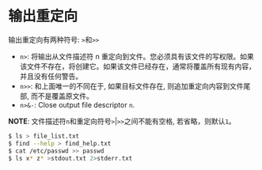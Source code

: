 # 输出重定向

输出重定向有两种符号: ``>``和``>>``

* ``n>``: 将输出从文件描述符 n 重定向到文件。您必须具有该文件的写权限。如果该文件不存在，将创建它。如果该文件已经存在，通常将覆盖所有现有内容，并且没有任何警告。
* ``n>>``: 和上面唯一的不同在于, 如果目标文件存在, 则追加重定向内容到文件尾部, 而不是覆盖原文件。
* ``n>&-``: Close output file descriptor ``n``.

**NOTE**: 文件描述符``n``和重定向符号``>``|``>>``之间不能有空格, 若省略，则默认``1``。

```bash
$ ls > file_list.txt
$ find --help > find_help.txt
$ cat /etc/passwd >> passwd
$ ls x* z* >stdout.txt 2>stderr.txt
```
